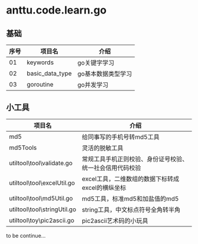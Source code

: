 # anttu.code.learn.go
## 基础
|序号|项目名|介绍|
|--|--|--|
| 01 | keywords | go关键字学习 |
| 02 | basic_data_type | go基本数据类型学习 |
| 03 | goroutine | go并发学习 |

## 小工具
|项目名|介绍|
|--|--|
| md5 | 给同事写的手机号转md5工具 |
| md5Tools | 灵活的脱敏工具 |
| utiltool\tool\validate.go | 常规工具手机正则校验、身份证号校验、统一社会信用代码校验 |
| utiltool\tool\excelUtil.go | excel工具，二维数组的数据下标转成excel的横纵坐标 |
| utiltool\tool\md5Util.go | md5工具，标准md5和加盐值的md5 |
| utiltool\tool\stringUtil.go | string工具，中文标点符号全角转半角 |
| utiltool\toy\pic2ascii.go | pic2ascii艺术码的小玩具 |

to be continue...
